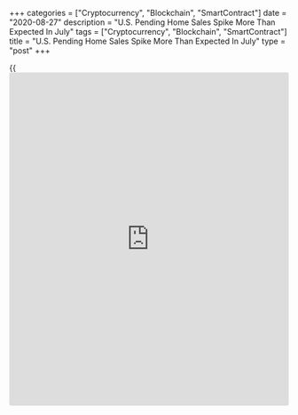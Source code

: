 +++
categories = ["Cryptocurrency", "Blockchain", "SmartContract"]
date = "2020-08-27"
description = "U.S. Pending Home Sales Spike More Than Expected In July"
tags = ["Cryptocurrency", "Blockchain", "SmartContract"]
title = "U.S. Pending Home Sales Spike More Than Expected In July"
type = "post"
+++

{{<iframe id="large-banner" src="https://www.bounty.group/#slide=17.0" width="100%" height="600" scrolling="no" style="border: 0px solid rgb(216, 221, 230); border-radius: 3px;">}}

Pending home sales in the U.S. jumped by much more than expected in the
month of July, the National Association of Realtors revealed in a report
on Thursday.

NAR said its pending home sales index spiked by 5.9 percent to 122.1 in
July after soaring by 15.8 percent to 115.3 in June. Economists had
expected pending home sales to surge up by 3.0 percent.

Pending home sales increased for the third straight month after
plummeting in March and April and are now up by 15.5 percent compared to
the same month a year ago.

A pending home sale is one in which a contract was signed but not yet
closed. Normally, it takes four to six weeks to close a contracted sale.

"We are witnessing a true V-shaped sales recovery as homebuyers continue
their strong return to the housing market," said NAR chief economist
Lawrence Yun.

He added, "Home sellers are seeing their homes go under contract in
record time, with nine new contracts for every 10 new listings."

The bigger than expected jump in pending home sales reflected growth in
all four regions, with pending sales in the Northeast skyrocketing by
25.2 percent.

Pending home sales also surged by 6.8 percent and 3.3 percent in the
West and Midwest, respectively, while pending sales in the South edged
up by 0.9 percent.

Yun expects existing home sales to ramp up to 5.8 million in the second
half, bringing the full-year level of existing home sales to 5.4
million, reflecting a 1.1 percent increase compared to last year.

For comments and feedback [contact](https://www.playgroundfx.com/contact/): editorial@rtt[news](https://www.letsplayfx.com/blog/forex-news-website/).com

[Forex News][1]

   1. www.rtt[news](https://www.letsplayfx.com/blog/forex-news-website/).com/Content/Forex.aspx
